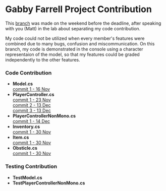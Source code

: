 # Gabby Farrell Project Contribution
This [branch](https://github.com/Year4-Games-Development/Team1-Game2/tree/gabby) was made on the weekend before the deadline, after speaking with you (Matt) in the lab about separating my code contribution.  

My code could not be utilized when every member's features were combined due to many bugs, confusion and miscommunication. On this branch, my code is demonstrated in the console using a character representaion of the model, so that my features could be graded independently to the other features. 

### Code Contribution
- **Model.cs**  
[commit 1 - 16 Nov](https://github.com/Year4-Games-Development/Team1-Game2/commit/ae441eb0b8438242ba9aefbd9c322c77f286d4fd)
- **PlayerController.cs**  
[commit 1 - 23 Nov](https://github.com/Year4-Games-Development/Team1-Game2/commit/0ac9b5e84a9e331d4613d49ed82af02d467d7fba)  
[commit 2 - 13 Dec](https://github.com/Year4-Games-Development/Team1-Game2/commit/f8e6bb90ac75646c21a9fd3b9283a35ca84ea47f)  
[commit 3 - 13 Dec](https://github.com/Year4-Games-Development/Team1-Game2/commit/1d000aef792de695552ad67c76d50fca1680dd5f)  
- **PlayerControllerNonMono.cs**  
[commit 1 - 14 Dec](https://github.com/Year4-Games-Development/Team1-Game2/commit/de8e7885c464b09a32d22c1fa6290273fca482ee)
- **Inventory.cs**  
[commit 1 - 30 Nov](https://github.com/Year4-Games-Development/Team1-Game2/commit/4b8f70e36c8ca13e598997e0624b7784eace1dac)
- **Item.cs**  
[commit 1 - 30 Nov](https://github.com/Year4-Games-Development/Team1-Game2/commit/4b8f70e36c8ca13e598997e0624b7784eace1dac)
- **Obsticle.cs**  
[commit 1 - 30 Nov](https://github.com/Year4-Games-Development/Team1-Game2/commit/4b8f70e36c8ca13e598997e0624b7784eace1dac)

### Testing Contribution
- **TestModel.cs**
- **TestPlayerControllerNonMono.cs**


